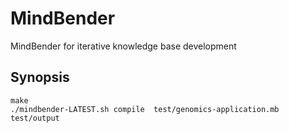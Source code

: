 MindBender
==========

MindBender for iterative knowledge base development

## Synopsis
```
make
./mindbender-LATEST.sh compile  test/genomics-application.mb  test/output
```
